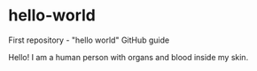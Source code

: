 # hello-world
First repository - "hello world" GitHub guide

Hello!  I am a human person with organs and blood inside my skin.  
